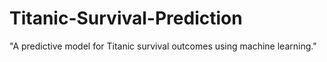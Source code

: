 # Titanic-Survival-Prediction
 "A predictive model for Titanic survival outcomes using machine learning."
